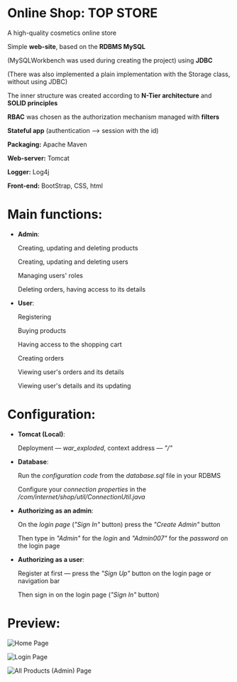 # Online Shop: TOP STORE

A high-quality cosmetics online store

Simple **web-site**, based on the **RDBMS MySQL** 

(MySQLWorkbench was used during creating the project) using **JDBC**

(There was also implemented a plain implementation with the Storage class, without using JDBC)

The inner structure was created according to **N-Tier architecture** and **SOLID principles**

**RBAC** was chosen as the authorization mechanism managed with **filters**

**Stateful app** (authentication —> session with the id)

**Packaging:** Apache Maven

**Web-server:** Tomcat

**Logger:** Log4j
 
**Front-end:** BootStrap, CSS, html

# Main functions:

- **Admin**:

  Creating, updating and deleting products
  
  Creating, updating and deleting users
  
  Managing users' roles
  
  Deleting orders, having access to its details
  
- **User**:

  Registering
  
  Buying products
  
  Having access to the shopping cart
  
  Creating orders
  
  Viewing user's orders and its details
  
  Viewing user's details and its updating
  
# Configuration:

- **Tomcat (Local)**:

  Deployment — _war_exploded_, context address — _"/"_

- **Database**:

  Run the _configuration code_ from the _database.sql_ file in your RDBMS

  Configure your _connection properties_ in the _/com/internet/shop/util/ConnectionUtil.java_
  
- **Authorizing as an admin**:

  On the _login page_ (_"Sign In"_ button) press the _"Create Admin"_ button
  
  Then type in _"Admin"_ for the _login_ and _"Admin007"_ for the _password_ on the login page

- **Authorizing as a user**:

  Register at first — press the _"Sign Up"_ button on the login page or navigation bar
  
  Then sign in on the login page (_"Sign In"_ button)
  
# Preview:

![Home Page](https://i.imgur.com/JjQh5KP.png)

![Login Page](https://i.imgur.com/jaPWeaJ.png)

![All Products (Admin) Page](https://i.imgur.com/HgPEuZN.png)

